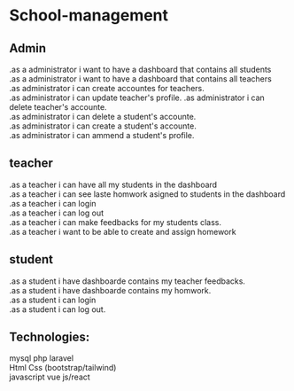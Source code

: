 # School-management  
##  Admin  
.as a administrator i want to have a dashboard that contains all students  
.as a administrator i want to have a dashboard that contains all teachers  
.as administrator i can create accountes for teachers.   
.as administrator i can update teacher's profile. 
.as administrator i can delete teacher's accounte.   
.as administrator i can delete a student's accounte.  
.as administrator i can create a student's accounte.  
.as administrator i can ammend a student's profile.  

##  teacher  
.as a teacher i can have  all my students in the dashboard  
.as a teacher i can see laste homwork asigned to students in the dashboard  
.as a teacher i can login   
.as a teacher i can log out  
.as a teacher i can make feedbacks for my students class.  
.as a teacher i want to be able to create and assign homework   

##  student  
.as a student i have dashboarde contains my teacher feedbacks.   
.as a student i have dashboarde contains  my homwork.  
.as a student i can login   
.as a student i can log out.  

## Technologies:  
mysql php laravel  
Html Css (bootstrap/tailwind)  
javascript vue js/react  
